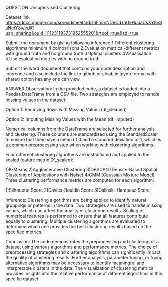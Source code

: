 QUESTION
Unsupervised Clustering 

Dataset link
https://docs.google.com/spreadsheets/d/16FmrsNDeCdxaGkHuuaCsXY8ySaNctY8v/edit?usp=sharing&ouid=111231193731952555201&rtpof=true&sd=true

Submit the document by giving following inference
1.Different clustering algorithms minimum 4 comparisons
 2.Evaluation metrics -different metrics with ground truth and no ground truth
3.0ptimal clusters
4Visualisation
5.Use evaluation metrics with no ground truth 


Submit the word document that contains your code description and inference and  also include the link to github or cloab in ipynb format with shared option has any one can view. 

ANSWER
Observation:
In the provided code, a dataset is loaded into a Pandas DataFrame from a CSV file.
Two strategies are employed to handle missing values in the dataset:

Option 1: Removing Rows with Missing Values (df_cleaned)

Option 2: Imputing Missing Values with the Mean (df_imputed)

Numerical columns from the DataFrame are selected for further analysis and clustering. These columns are standardized using the StandardScaler to ensure that they have a mean of 0 and a standard deviation of 1, which is a common preprocessing step when working with clustering algorithms.

Four different clustering algorithms are instantiated and applied to the scaled feature matrix (X_scaled):

1)K-Means
2)Agglomerative Clustering
3)DBSCAN (Density-Based Spatial Clustering of Applications with Noise)
4)GMM (Gaussian Mixture Model)
Three clustering performance metrics are computed for each algorithm:

1)Silhouette Score
2)Davies-Bouldin Score
3)Calinski-Harabasz Score

Inference:
Clustering algorithms are being applied to identify natural groupings or patterns in the data.
Two strategies are used to handle missing values, which can affect the quality of clustering results.
Scaling of numerical features is performed to ensure that all features contribute equally to clustering.
Multiple clustering algorithms are evaluated to determine which one provides the best clustering results based on the specified metrics.


Conclusion:
The code demonstrates the preprocessing and clustering of a dataset using various algorithms and performance metrics. 
The choice of preprocessing strategies and clustering algorithms can significantly impact the quality of clustering results. 
Further analysis, parameter tuning, or trying alternative algorithms may be necessary to identify meaningful and interpretable clusters in the data.
The visualization of clustering metrics provides insights into the relative performance of different algorithms in this specific dataset. 
